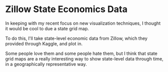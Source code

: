 # Zillow State Economics Data

In keeping with my recent focus on new visualization techniques, I thought it would be cool to due a state grid map.

To do this, I'll take state-level economic data from Zillow, which they provided through Kaggle, and plot in. 

Some people love them and some people hate them, but I think that state grid maps are a really interesting way to show state-level data through time, in a geographically representative way.
